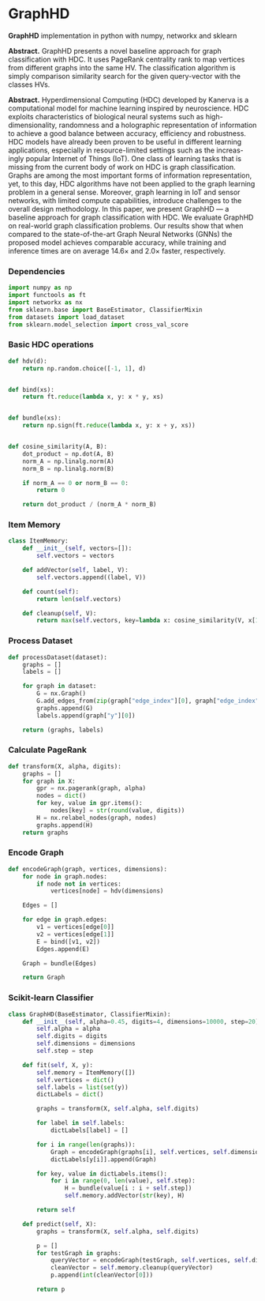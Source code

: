 # GraphHD

**GraphHD** implementation in python with numpy, networkx and sklearn

**Abstract.** GraphHD presents a novel baseline approach for graph classification with HDC. It uses PageRank centrality rank to map vertices from different graphs into the same HV. The classification algorithm is simply comparison similarity search for the given query-vector with the classes HVs.

**Abstract.** Hyperdimensional Computing (HDC) developed by Kanerva is a computational model for machine learning inspired by neuroscience. HDC exploits characteristics of biological neural systems such as high-dimensionality, randomness and a holographic representation of information to achieve a good balance between accuracy, efficiency and robustness. HDC models have already been proven to be useful in different learning applications, especially in resource-limited settings such as the increas- ingly popular Internet of Things (IoT). One class of learning tasks that is missing from the current body of work on HDC is graph classification. Graphs are among the most important forms of information representation, yet, to this day, HDC algorithms have not been applied to the graph learning problem in a general sense. Moreover, graph learning in IoT and sensor networks, with limited compute capabilities, introduce challenges to the overall design methodology. In this paper, we present GraphHD — a baseline approach for graph classification with HDC. We evaluate GraphHD on real-world graph classification problems. Our results show that when compared to the state-of-the-art Graph Neural Networks (GNNs) the proposed model achieves comparable accuracy, while training and inference times are on average 14.6× and 2.0× faster, respectively.

### Dependencies

```python
import numpy as np
import functools as ft
import networkx as nx
from sklearn.base import BaseEstimator, ClassifierMixin
from datasets import load_dataset
from sklearn.model_selection import cross_val_score
```

### Basic HDC operations

```python
def hdv(d):
    return np.random.choice([-1, 1], d)


def bind(xs):
    return ft.reduce(lambda x, y: x * y, xs)


def bundle(xs):
    return np.sign(ft.reduce(lambda x, y: x + y, xs))


def cosine_similarity(A, B):
    dot_product = np.dot(A, B)
    norm_A = np.linalg.norm(A)
    norm_B = np.linalg.norm(B)

    if norm_A == 0 or norm_B == 0:
        return 0

    return dot_product / (norm_A * norm_B)
```

### Item Memory

```python
class ItemMemory:
    def __init__(self, vectors=[]):
        self.vectors = vectors

    def addVector(self, label, V):
        self.vectors.append((label, V))

    def count(self):
        return len(self.vectors)

    def cleanup(self, V):
        return max(self.vectors, key=lambda x: cosine_similarity(V, x[1]))
```

### Process Dataset

```python
def processDataset(dataset):
    graphs = []
    labels = []

    for graph in dataset:
        G = nx.Graph()
        G.add_edges_from(zip(graph["edge_index"][0], graph["edge_index"][1]))
        graphs.append(G)
        labels.append(graph["y"][0])

    return (graphs, labels)
```

### Calculate PageRank

```python
def transform(X, alpha, digits):
    graphs = []
    for graph in X:
        gpr = nx.pagerank(graph, alpha)
        nodes = dict()
        for key, value in gpr.items():
            nodes[key] = str(round(value, digits))
        H = nx.relabel_nodes(graph, nodes)
        graphs.append(H)
    return graphs
```

### Encode Graph

```python
def encodeGraph(graph, vertices, dimensions):
    for node in graph.nodes:
        if node not in vertices:
            vertices[node] = hdv(dimensions)

    Edges = []

    for edge in graph.edges:
        v1 = vertices[edge[0]]
        v2 = vertices[edge[1]]
        E = bind([v1, v2])
        Edges.append(E)

    Graph = bundle(Edges)

    return Graph
```

### Scikit-learn Classifier

```python
class GraphHD(BaseEstimator, ClassifierMixin):
    def __init__(self, alpha=0.45, digits=4, dimensions=10000, step=20):
        self.alpha = alpha
        self.digits = digits
        self.dimensions = dimensions
        self.step = step

    def fit(self, X, y):
        self.memory = ItemMemory([])
        self.vertices = dict()
        self.labels = list(set(y))
        dictLabels = dict()

        graphs = transform(X, self.alpha, self.digits)

        for label in self.labels:
            dictLabels[label] = []

        for i in range(len(graphs)):
            Graph = encodeGraph(graphs[i], self.vertices, self.dimensions)
            dictLabels[y[i]].append(Graph)

        for key, value in dictLabels.items():
            for i in range(0, len(value), self.step):
                H = bundle(value[i : i + self.step])
                self.memory.addVector(str(key), H)

        return self

    def predict(self, X):
        graphs = transform(X, self.alpha, self.digits)

        p = []
        for testGraph in graphs:
            queryVector = encodeGraph(testGraph, self.vertices, self.dimensions)
            cleanVector = self.memory.cleanup(queryVector)
            p.append(int(cleanVector[0]))

        return p
```
